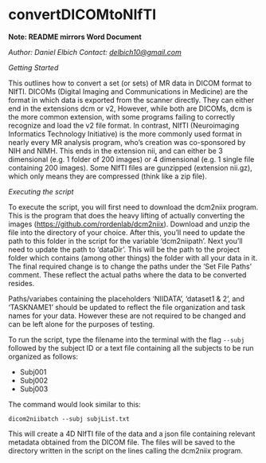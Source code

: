 # convertDICOMtoNIfTI 
**Note: README mirrors Word Document**

*Author: Daniel Elbich*
*Contact: delbich10@gmail.com*

*Getting Started*

This outlines how to convert a set (or sets) of MR data in DICOM format to NIfTI. DICOMs (Digital Imaging and Communications in Medicine) are the format in which data is exported from the scanner directly. They can either end in the extensions dcm or v2, However, while both are DICOMs, dcm is the more common extension, with some programs failing to correctly recognize and load the v2 file format. In contrast, NIfTI (Neuroimaging Informatics Technology Initiative) is the more commonly used format in nearly every MR analysis program, who’s creation was co-sponsored by NIH and NIMH. This ends in the extension nii, and can either be 3 dimensional (e.g. 1 folder of 200 images) or 4 dimensional (e.g. 1 single file containing 200 images). Some NIfTI files are gunzipped (extension nii.gz), which only means they are compressed (think like a zip file).

*Executing the script*

To execute the script, you will first need to download the dcm2niix program. This is the program that does the heavy lifting of actually converting the images (https://github.com/rordenlab/dcm2niix). Download and unzip the file into the directory of your choice. After this, you’ll need to update the path to this folder in the script for the variable ‘dcm2niipath’. Next you’ll need to update the path to ‘dataDir’. This will be the path to the project folder which contains (among other things) the folder with all your data in it. The final required change is to change the paths under the ‘Set File Paths’ comment. These reflect the actual paths where the data to be converted resides. 

Paths/variabes containing the placeholders ‘NIIDATA’, ‘dataset1 & 2’, and ‘TASKNAME1’ should be updated to reflect the file organization and task names for your data. However these are not required to be changed and can be left alone for the purposes of testing. 

To run the script, type the filename into the terminal with the flag ```--subj``` followed by the subject ID or a text file containing all the subjects to be run organized as follows:

- Subj001
- Subj002
- Subj003

The command would look similar to this:

```dicom2niibatch --subj subjList.txt```

This will create a 4D NIfTI file of the data and a json file containing relevant metadata obtained from the DICOM file. The files will be saved to the directory written in the script on the lines calling the dcm2niix program.
